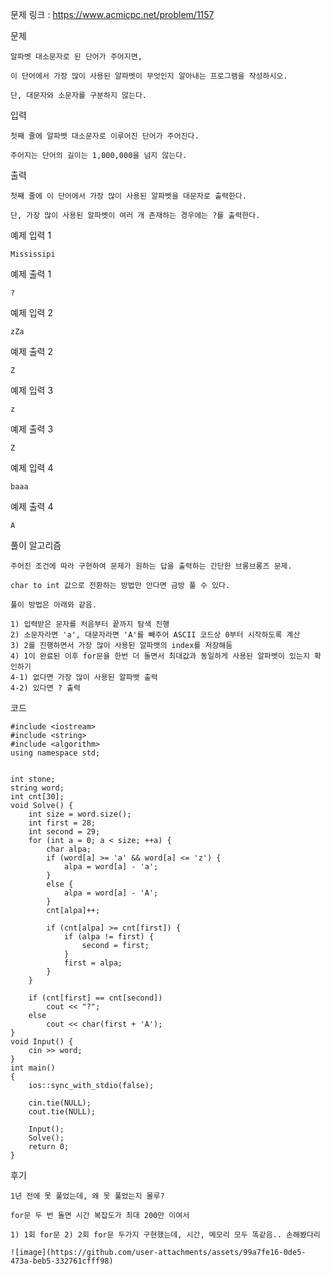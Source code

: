 문제 링크 : https://www.acmicpc.net/problem/1157

문제

    알파벳 대소문자로 된 단어가 주어지면, 
    
    이 단어에서 가장 많이 사용된 알파벳이 무엇인지 알아내는 프로그램을 작성하시오. 
    
    단, 대문자와 소문자를 구분하지 않는다.

입력

    첫째 줄에 알파벳 대소문자로 이루어진 단어가 주어진다. 
    
    주어지는 단어의 길이는 1,000,000을 넘지 않는다.

출력

    첫째 줄에 이 단어에서 가장 많이 사용된 알파벳을 대문자로 출력한다.
    
    단, 가장 많이 사용된 알파벳이 여러 개 존재하는 경우에는 ?를 출력한다.

예제 입력 1 

    Mississipi

예제 출력 1 

    ?

예제 입력 2 

    zZa

예제 출력 2 

    Z

예제 입력 3 

    z

예제 출력 3 

    Z

예제 입력 4 

    baaa

예제 출력 4 

    A

풀이 알고리즘

    주어진 조건에 따라 구현하여 문제가 원하는 답을 출력하는 간단한 브롱브롱즈 문제.

    char to int 값으로 전환하는 방법만 안다면 금방 풀 수 있다.

    풀이 방법은 아래와 같음.

    1) 입력받은 문자를 처음부터 끝까지 탐색 진행
    2) 소문자라면 'a', 대문자라면 'A'를 빼주어 ASCII 코드상 0부터 시작하도록 계산
    3) 2를 진행하면서 가장 많이 사용된 알파뱃의 index를 저장해둠
    4) 1이 완료된 이후 for문을 한번 더 돌면서 최대값과 동일하게 사용된 알파벳이 있는지 확인하기
    4-1) 없다면 가장 많이 사용된 알파뱃 출력
    4-2) 있다면 ? 출력

코드

    #include <iostream>
    #include <string>
    #include <algorithm>
    using namespace std;
    
    
    int stone;
    string word;
    int cnt[30];
    void Solve() {
    	int size = word.size();
    	int first = 28;
    	int second = 29;
    	for (int a = 0; a < size; ++a) {
    		char alpa;
    		if (word[a] >= 'a' && word[a] <= 'z') {
    			alpa = word[a] - 'a';
    		}
    		else {
    			alpa = word[a] - 'A';
    		}
    		cnt[alpa]++;
    
    		if (cnt[alpa] >= cnt[first]) {
    			if (alpa != first) {
    				second = first;
    			}
    			first = alpa;
    		}
    	}
    	
    	if (cnt[first] == cnt[second])
    		cout << "?";
    	else
    		cout << char(first + 'A');
    }
    void Input() {
    	cin >> word;
    }
    int main()
    {
    	ios::sync_with_stdio(false);
    
    	cin.tie(NULL);
    	cout.tie(NULL);
    
    	Input();
    	Solve();
        return 0;
    }

후기

    1년 전에 못 풀었는데, 왜 못 풀었는지 몰루?

    for문 두 번 돌면 시간 복잡도가 최대 200만 이여서
    
    1) 1회 for문 2) 2회 for문 두가지 구현했는데, 시간, 메모리 모두 똑같음.. 손해봤다리
    
    ![image](https://github.com/user-attachments/assets/99a7fe16-0de5-473a-beb5-332761cfff98)
